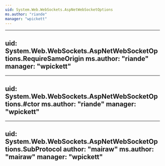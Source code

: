 ```yaml
---
uid: System.Web.WebSockets.AspNetWebSocketOptions
ms.author: "riande"
manager: "wpickett"
---
```


---
uid: System.Web.WebSockets.AspNetWebSocketOptions.RequireSameOrigin
ms.author: "riande"
manager: "wpickett"
---

---
uid: System.Web.WebSockets.AspNetWebSocketOptions.#ctor
ms.author: "riande"
manager: "wpickett"
---

---
uid: System.Web.WebSockets.AspNetWebSocketOptions.SubProtocol
author: "mairaw"
ms.author: "mairaw"
manager: "wpickett"
---
